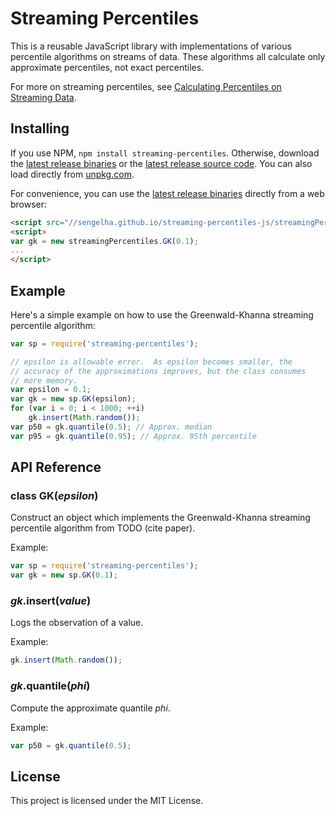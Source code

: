 # Streaming Percentiles

This is a reusable JavaScript library with implementations of various
percentile algorithms on streams of data.  These algorithms all
calculate only approximate percentiles, not exact percentiles.

For more on streaming percentiles, see [Calculating Percentiles on
Streaming Data](https://stevenengelhardt.com/post-series/calculating-percentiles-on-streaming-data-2018/).

## Installing

If you use NPM, `npm install streaming-percentiles`.  Otherwise,
download the [latest release
binaries](https://sengelha.github.io/streaming-percentiles-js/streamingPercentiles.v1.zip)
or the [latest release source
code](https://github.com/sengelha/streaming-percentiles-js/releases/latest).
You can also load directly from
[unpkg.com](https://unpkg.com/streaming-percentiles/).

For convenience, you can use the [latest release
binaries](https://sengelha.github.io/streaming-percentiles-js/streamingPercentiles.v1.zip) directly from a web browser:

```html
<script src="//sengelha.github.io/streaming-percentiles-js/streamingPercentiles.v1.min.js"></script>
<script>
var gk = new streamingPercentiles.GK(0.1);
...
</script>
```

## Example

Here's a simple example on how to use the Greenwald-Khanna streaming
percentile algorithm:

```javascript
var sp = require('streaming-percentiles');

// epsilon is allowable error.  As epsilon becomes smaller, the
// accuracy of the approximations improves, but the class consumes
// more memory.
var epsilon = 0.1;
var gk = new sp.GK(epsilon);
for (var i = 0; i < 1000; ++i)
    gk.insert(Math.random());
var p50 = gk.quantile(0.5); // Approx. median
var p95 = gk.quantile(0.95); // Approx. 95th percentile
```

## API Reference

### class GK(*epsilon*)

Construct an object which implements the Greenwald-Khanna streaming
percentile algorithm from TODO (cite paper).

Example:
```javascript
var sp = require('streaming-percentiles');
var gk = new sp.GK(0.1);
```

### *gk*.insert(*value*)

Logs the observation of a value.

Example:
```javascript
gk.insert(Math.random());
```

### *gk*.quantile(*phi*)

Compute the approximate quantile $phi$.

Example:
```javascript
var p50 = gk.quantile(0.5);
```

## License

This project is licensed under the MIT License.

